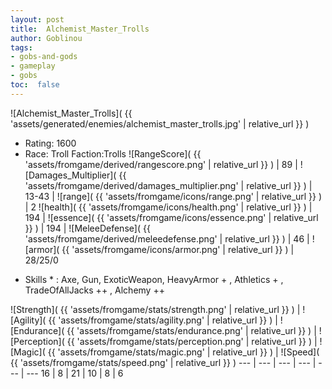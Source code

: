 ```yaml
---
layout: post
title:  Alchemist_Master_Trolls
author: Goblinou
tags:
- gobs-and-gods
- gameplay
- gobs
toc:  false
---
```


![Alchemist_Master_Trolls]( {{ 'assets/generated/enemies/alchemist_master_trolls.jpg' | relative_url }} )
- Rating: 1600
- Race: Troll  Faction:Trolls
![RangeScore]( {{ 'assets/fromgame/derived/rangescore.png' | relative_url }} ) | 89 | ![Damages_Multiplier]( {{ 'assets/fromgame/derived/damages_multiplier.png' | relative_url }} ) | 13-43 | ![range]( {{ 'assets/fromgame/icons/range.png' | relative_url }} ) | 2
![health]( {{ 'assets/fromgame/icons/health.png' | relative_url }} ) | 194 | ![essence]( {{ 'assets/fromgame/icons/essence.png' | relative_url }} ) | 194 | ![MeleeDefense]( {{ 'assets/fromgame/derived/meleedefense.png' | relative_url }} ) | 46 | ![armor]( {{ 'assets/fromgame/icons/armor.png' | relative_url }} ) | 28/25/0
* Skills * : Axe, Gun, ExoticWeapon, HeavyArmor + , Athletics + , TradeOfAllJacks ++ , Alchemy ++ 

![Strength]( {{ 'assets/fromgame/stats/strength.png' | relative_url }} ) | ![Agility]( {{ 'assets/fromgame/stats/agility.png' | relative_url }} ) | ![Endurance]( {{ 'assets/fromgame/stats/endurance.png' | relative_url }} ) | ![Perception]( {{ 'assets/fromgame/stats/perception.png' | relative_url }} ) | ![Magic]( {{ 'assets/fromgame/stats/magic.png' | relative_url }} ) | ![Speed]( {{ 'assets/fromgame/stats/speed.png' | relative_url }} )
--- | --- | --- | --- | --- | ---
16 | 8 | 21 | 10 | 8 | 6
